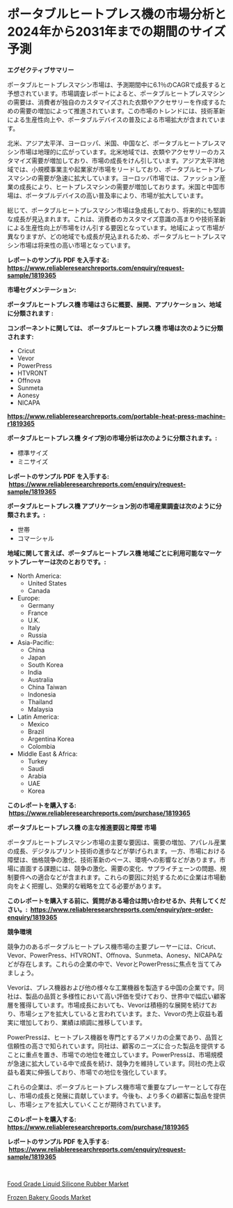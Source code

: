 <p><h1>ポータブルヒートプレス機の市場分析と2024年から2031年までの期間のサイズ予測</h1></p><p><strong>エグゼクティブサマリー</strong></p>
<p><p>ポータブルヒートプレスマシン市場は、予測期間中に6.1％のCAGRで成長すると予想されています。市場調査レポートによると、ポータブルヒートプレスマシンの需要は、消費者が独自のカスタマイズされた衣類やアクセサリーを作成するための需要の増加によって推進されています。この市場のトレンドには、技術革新による生産性向上や、ポータブルデバイスの普及による市場拡大が含まれています。</p><p>北米、アジア太平洋、ヨーロッパ、米国、中国など、ポータブルヒートプレスマシン市場は地理的に広がっています。北米地域では、衣類やアクセサリーのカスタマイズ需要が増加しており、市場の成長をけん引しています。アジア太平洋地域では、小規模事業主や起業家が市場をリードしており、ポータブルヒートプレスマシンの需要が急速に拡大しています。ヨーロッパ市場では、ファッション産業の成長により、ヒートプレスマシンの需要が増加しております。米国と中国市場は、ポータブルデバイスの高い普及率により、市場が拡大しています。</p><p>総じて、ポータブルヒートプレスマシン市場は急成長しており、将来的にも堅調な成長が見込まれます。これは、消費者のカスタマイズ意識の高まりや技術革新による生産性向上が市場をけん引する要因となっています。地域によって市場が異なりますが、どの地域でも成長が見込まれるため、ポータブルヒートプレスマシン市場は将来性の高い市場となっています。</p></p>
<p><strong>レポートのサンプル PDF を入手する: <a href="https://www.reliableresearchreports.com/enquiry/request-sample/1819365">https://www.reliableresearchreports.com/enquiry/request-sample/1819365</a></strong></p>
<p><strong>市場セグメンテーション:</strong></p>
<p><strong> ポータブルヒートプレス機 市場はさらに概要、展開、アプリケーション、地域に分類されます :</strong></p>
<p><strong>コンポーネントに関しては、 ポータブルヒートプレス機 市場は次のように分類されます: &nbsp;</strong></p>
<p><ul><li>Cricut</li><li>Vevor</li><li>PowerPress</li><li>HTVRONT</li><li>Offnova</li><li>Sunmeta</li><li>Aonesy</li><li>NICAPA</li></ul></p>
<p><strong><a href="https://www.reliableresearchreports.com/portable-heat-press-machine-r1819365">https://www.reliableresearchreports.com/portable-heat-press-machine-r1819365</a></strong></p>
<p><strong> ポータブルヒートプレス機 タイプ別の市場分析は次のように分類されます。:</strong></p>
<p><ul><li>標準サイズ</li><li>ミニサイズ</li></ul></p>
<p><strong>レポートのサンプル PDF を入手する: &nbsp;<a href="https://www.reliableresearchreports.com/enquiry/request-sample/1819365">https://www.reliableresearchreports.com/enquiry/request-sample/1819365</a></strong></p>
<p><strong> ポータブルヒートプレス機 アプリケーション別の市場産業調査は次のように分類されます。:</strong></p>
<p><ul><li>世帯</li><li>コマーシャル</li></ul></p>
<p><strong>地域に関して言えば、ポータブルヒートプレス機 地域ごとに利用可能なマーケットプレーヤーは次のとおりです。:</strong></p>
<p><ul>
    <li>
        North America:
        <ul>
            <li>United States</li>
            <li>Canada</li>
        </ul>
    </li>
    <li>
        Europe:
        <ul>
            <li>Germany</li>
            <li>France</li>
            <li>U.K.</li>
            <li>Italy</li>
            <li>Russia</li>
        </ul>
    </li>
    <li>
        Asia-Pacific:
        <ul>
            <li>China</li>
            <li>Japan</li>
            <li>South Korea</li>
            <li>India</li>
            <li>Australia</li>
            <li>China Taiwan</li>
            <li>Indonesia</li>
            <li>Thailand</li>
            <li>Malaysia</li>
        </ul>
    </li>
    <li>
        Latin America:
        <ul>
            <li>Mexico</li>
            <li>Brazil</li>
            <li>Argentina Korea</li>
            <li>Colombia</li>
        </ul>
    </li>
    <li>
        Middle East & Africa:
        <ul>
            <li>Turkey</li>
            <li>Saudi</li>
            <li>Arabia</li>
            <li>UAE</li>
            <li>Korea</li>
        </ul>
    </li>
    </ul></p>
<p><strong>このレポートを購入する: &nbsp;<a href="https://www.reliableresearchreports.com/purchase/1819365">https://www.reliableresearchreports.com/purchase/1819365</a></strong></p>
<p><strong>ポータブルヒートプレス機 の主な推進要因と障壁 市場</strong></p>
<p><p>ポータブルヒートプレスマシン市場の主要な要因は、需要の増加、アパレル産業の成長、デジタルプリント技術の進歩などが挙げられます。一方、市場における障壁は、価格競争の激化、技術革新のペース、環境への影響などがあります。市場に直面する課題には、競争の激化、需要の変化、サプライチェーンの問題、規制要件への適合などが含まれます。これらの要因に対処するために企業は市場動向をよく把握し、効果的な戦略を立てる必要があります。</p></p>
<p><strong>このレポートを購入する前に、質問がある場合は問い合わせるか、共有してください。:&nbsp; <a href="https://www.reliableresearchreports.com/enquiry/pre-order-enquiry/1819365">https://www.reliableresearchreports.com/enquiry/pre-order-enquiry/1819365</a></strong></p>
<p><strong>競争環境</strong></p>
<p><p>競争力のあるポータブルヒートプレス機市場の主要プレーヤーには、Cricut、Vevor、PowerPress、HTVRONT、Offnova、Sunmeta、Aonesy、NICAPAなどが存在します。これらの企業の中で、VevorとPowerPressに焦点を当ててみましょう。 </p><p>Vevorは、プレス機器および他の様々な工業機器を製造する中国の企業です。同社は、製品の品質と多様性において高い評価を受けており、世界中で幅広い顧客層を獲得しています。市場成長においても、Vevorは積極的な展開を続けており、市場シェアを拡大していると言われています。また、Vevorの売上収益も着実に増加しており、業績は順調に推移しています。</p><p>PowerPressは、ヒートプレス機器を専門とするアメリカの企業であり、品質と信頼性の高さで知られています。同社は、顧客のニーズに合った製品を提供することに重点を置き、市場での地位を確立しています。PowerPressは、市場規模が急速に拡大している中で成長を続け、競争力を維持しています。同社の売上収益も着実に伸張しており、市場での地位を強化しています。</p><p>これらの企業は、ポータブルヒートプレス機市場で重要なプレーヤーとして存在し、市場の成長と発展に貢献しています。今後も、より多くの顧客に製品を提供し、市場シェアを拡大していくことが期待されています。</p></p>
<p><strong>このレポートを購入する: &nbsp; <a href="https://www.reliableresearchreports.com/purchase/1819365">https://www.reliableresearchreports.com/purchase/1819365</a></strong></p>
<p><strong>レポートのサンプル PDF を入手する: &nbsp;<a href="https://www.reliableresearchreports.com/enquiry/request-sample/1819365">https://www.reliableresearchreports.com/enquiry/request-sample/1819365</a></strong><strong></strong></p>
<p>&nbsp;</p>
<p><p><a href="https://copper-carbon-84f.notion.site/Food-Grade-Liquid-Silicone-Rubber-Market-Insights-into-Market-CAGR-Market-Trends-and-Growth-Strat-52cbd333060d42208ec75b282dd6591e">Food Grade Liquid Silicone Rubber Market</a></p><p><a href="https://circular-yam-9b9.notion.site/Frozen-Bakery-Goods-Market-Research-Report-Its-History-and-Forecast-2024-to-2031-c15dc59ace814f0184af0bb1af11a7bc">Frozen Bakery Goods Market</a></p></p>